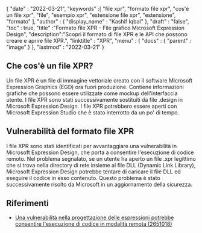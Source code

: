 {
  "date" : "2022-03-21",
  "keywords" :[ "file xpr", "formato file xpr", "cos'è un file xpr", "file", "esempio xpr", "estensione file xpr", "estensione", "formato" ],
  "author" : {
    "display_name" : "Kashif Iqbal"
},
  "draft" : "false",
  "toc" : true,
  "title" :"Formato file XPR - File grafico Microsoft Expression Design",
  "description":"Scopri il formato di file XPR e le API che possono creare e aprire file XPR.",
  "linktitle" : "XPR",
  "menu" : {
    "docs" : {
      "parent" : "image"
}
},
  "lastmod" : "2022-03-21"
}

## Che cos'è un file XPR?

Un file XPR è un file di immagine vettoriale creato con il software Microsoft Expression Graphics (EGD) ora fuori produzione. Contiene informazioni grafiche che possono essere utilizzate come mockup dell'interfaccia utente. I file XPR sono stati successivamente sostituiti da file .design in Microsoft Expression Design. I file XPR potrebbero essere aperti con Microsoft Expression Studio che è stato interrotto da un po' di tempo.

## Vulnerabilità del formato file XPR

I file XPR sono stati identificati per avvantaggiare una vulnerabilità in Microsoft Expression Design, che porta a consentire l'esecuzione di codice remoto. Nel problema segnalato, se un utente ha aperto un file .xpr legittimo che si trova nella directory di rete insieme al file DLL (Dynamic Link Library), Microsoft Expression Design potrebbe tentare di caricare il file DLL ed eseguire il codice in esso contenuto. Questo problema è stato successivamente risolto da Microsoft in un aggiornamento della sicurezza.

## Riferimenti

* [Una vulnerabilità nella progettazione delle espressioni potrebbe consentire l'esecuzione di codice in modalità remota (2651018)](https://learn.microsoft.com/en-us/security-updates/securitybulletins/2012/ms12-022)

